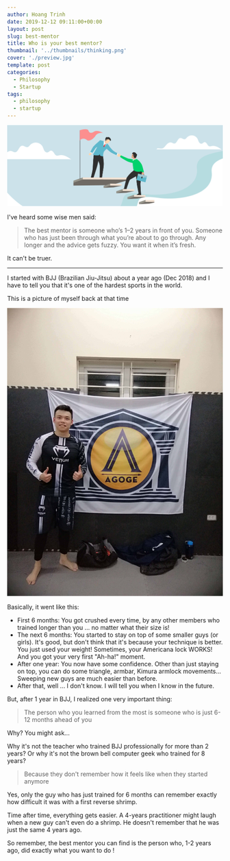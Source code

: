 ```yaml
---
author: Hoang Trinh
date: 2019-12-12 09:11:00+00:00
layout: post
slug: best-mentor
title: Who is your best mentor?
thumbnail: '../thumbnails/thinking.png'
cover: './preview.jpg'
template: post
categories:
  - Philosophy
  - Startup
tags:
  - philosophy
  - startup
---
```


![Best mentor](./bestMentor.png)

I've heard some wise men said:

> The best mentor is someone who’s 1–2 years in front of you. Someone who has just been through what you’re about to go through. Any longer and the advice gets fuzzy. You want it when it’s fresh.

It can't be truer.

---

I started with BJJ (Brazilian Jiu-Jitsu) about a year ago (Dec 2018) and I have to tell you that it's one of the hardest sports in the world.

This is a picture of myself back at that time

![Me at Agoge](./meAtAgoge.jpg)

Basically, it went like this:

- First 6 months: You got crushed every time, by any other members who trained longer than you ... no matter what their size is!
- The next 6 months: You started to stay on top of some smaller guys (or girls). It's good, but don't think that it's because your technique is better. You just used your weight! Sometimes, your Americana lock WORKS! And you got your very first "Ah-ha!" moment.
- After one year: You now have some confidence. Other than just staying on top, you can do some triangle, armbar, Kimura armlock movements... Sweeping new guys are much easier than before.
- After that, well ... I don't know. I will tell you when I know in the future.

But, after 1 year in BJJ, I realized one very important thing:

> The person who you learned from the most is someone who is just 6-12 months ahead of you

Why? You might ask...

Why it's not the teacher who trained BJJ professionally for more than 2 years? Or why it's not the brown bell computer geek who trained for 8 years?

> Because they don't remember how it feels like when they started anymore

Yes, only the guy who has just trained for 6 months can remember exactly how difficult it was with a first reverse shrimp.

Time after time, everything gets easier. A 4-years practitioner might laugh when a new guy can't even do a shrimp. He doesn't remember that he was just the same 4 years ago.

So remember, the best mentor you can find is the person who, 1-2 years ago, did exactly what you want to do !
